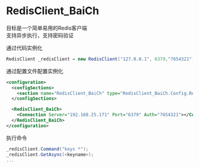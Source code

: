 # RedisClient_BaiCh
目标是一个简单易用的Redis客户端</br>
支持异步执行，支持密码验证

通过代码实例化
```c#
RedisClient _redisClient = new RedisClient("127.0.0.1", 6379,"7654321")
```

通过配置文件配置实例化
```xml
<configuration>
  <configSections>
    <section name="RedisClient_BaiCh" type="RedisClient_BaiCh.Config.RedisClient_BaiChSection,RedisClient_BaiCh"/>
  </configSections>

  <RedisClient_BaiCh>
    <Connection Server="192.168.25.171" Port="6379" Auth="7654321"></Connection>
  </RedisClient_BaiCh>
</configuration>
```
执行命令
```c#
_redisClient.Command("keys *");
_redisClient.GetAsync(<keyname>);
...
```
